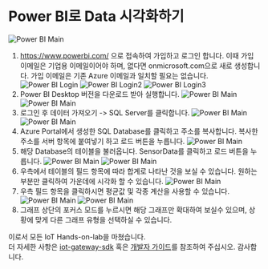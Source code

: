 # Power BI로 Data 시각화하기
   ![Power BI Main](https://github.com/janghe11/IoT_Hands-On-Lab/blob/master/pictures/309_PowerBI_001.png)
1. https://www.powerbi.com/ 으로 접속하여 가입하고 로그인 합니다. 이때 가입 이메일은 기업용 이메일이어야 하며, 없다면 onmicrosoft.com으로 새로 생성합니다. 가입 이메일은 기존 Azure 이메일과 일치할 필요는 없습니다.
   ![Power BI Login](https://github.com/janghe11/IoT_Hands-On-Lab/blob/master/pictures/309_PowerBI_002.png)
   ![Power BI Login2](https://github.com/janghe11/IoT_Hands-On-Lab/blob/master/pictures/309_PowerBI_003.png)
   ![Power BI Login3](https://github.com/janghe11/IoT_Hands-On-Lab/blob/master/pictures/309_PowerBI_004.png)
2. Power BI Desktop 버전을 다운로드 받아 실행합니다.
   ![Power BI Main](https://github.com/janghe11/IoT_Hands-On-Lab/blob/master/pictures/309_PowerBI_005.png)
   ![Power BI Main](https://github.com/janghe11/IoT_Hands-On-Lab/blob/master/pictures/309_PowerBI_006.png)
3. 로그인 후 데이터 가져오기 -> SQL Server를 클릭합니다.
   ![Power BI Main](https://github.com/janghe11/IoT_Hands-On-Lab/blob/master/pictures/309_PowerBI_007.png)
   ![Power BI Main](https://github.com/janghe11/IoT_Hands-On-Lab/blob/master/pictures/309_PowerBI_008.png)
4. Azure Portal에서 생성한 SQL Database를 클릭하고 주소를 복사합니다. 복사한 주소를 서버 항목에 붙여넣기 하고 로드 버튼을 누릅니다.
   ![Power BI Main](https://github.com/janghe11/IoT_Hands-On-Lab/blob/master/pictures/309_PowerBI_009.png)
5. 해당 Database의 테이블을 불러옵니다. SensorData를 클릭하고 로드 버튼을 누릅니다.
   ![Power BI Main](https://github.com/janghe11/IoT_Hands-On-Lab/blob/master/pictures/309_PowerBI_010.png)
   ![Power BI Main](https://github.com/janghe11/IoT_Hands-On-Lab/blob/master/pictures/309_PowerBI_011.png)
6. 우측에서 테이블의 필드 항목에 따라 합계로 나타난 것을 보실 수 있습니다. 원하는 부분만 클릭하여 가운데에 시각화 할 수 있습니다.
   ![Power BI Main](https://github.com/janghe11/IoT_Hands-On-Lab/blob/master/pictures/309_PowerBI_012.png)
7. 우측 필드 항목을 클릭하시면 평균값 및 각종 계산을 사용할 수 있습니다.
   ![Power BI Main](https://github.com/janghe11/IoT_Hands-On-Lab/blob/master/pictures/309_PowerBI_013.png)
   ![Power BI Main](https://github.com/janghe11/IoT_Hands-On-Lab/blob/master/pictures/309_PowerBI_014.png)
8. 그래프 상단의 포커스 모드를 누르시면 해당 그래프만 확대하여 보실수 있으며, 상황에 맞게 다른 그래프 유형을 선택하실 수 있습니다.

이로서 모든 IoT Hands-on-lab을 마쳤습니다.<br />
더 자세한 사항은 [iot-gateway-sdk](https://docs.microsoft.com/ko-kr/azure/iot-hub/iot-hub-linux-gateway-sdk-get-started) 혹은 [개발자 가이드](https://docs.microsoft.com/ko-kr/azure/iot-hub/iot-hub-devguide)를 참조하여 주십시오. 감사합니다.